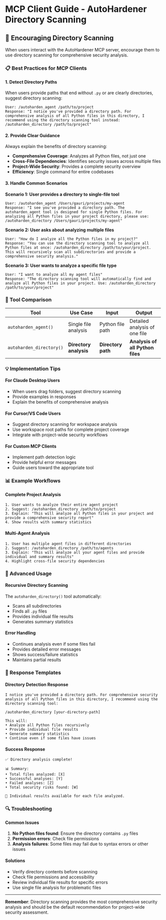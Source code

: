 # MCP Client Guide - AutoHardener Directory Scanning

## 🎯 Encouraging Directory Scanning

When users interact with the AutoHardener MCP server, encourage them to use directory scanning for comprehensive security analysis.

### 📋 Best Practices for MCP Clients

#### 1. **Detect Directory Paths**
When users provide paths that end without `.py` or are clearly directories, suggest directory scanning:

```
User: /autoharden_agent /path/to/project
Response: "I notice you've provided a directory path. For comprehensive analysis of all Python files in this directory, I recommend using the directory scanning tool instead: /autoharden_directory /path/to/project"
```

#### 2. **Provide Clear Guidance**
Always explain the benefits of directory scanning:

- **Comprehensive Coverage**: Analyzes all Python files, not just one
- **Cross-File Dependencies**: Identifies security issues across multiple files
- **Project-Wide Security**: Provides a complete security overview
- **Efficiency**: Single command for entire codebases

#### 3. **Handle Common Scenarios**

**Scenario 1: User provides a directory to single-file tool**
```
User: /autoharden_agent /Users/gauri/projects/my-agent
Response: "I see you've provided a directory path. The autoharden_agent tool is designed for single Python files. For analyzing all Python files in your project directory, please use: /autoharden_directory /Users/gauri/projects/my-agent"
```

**Scenario 2: User asks about analyzing multiple files**
```
User: "How do I analyze all the Python files in my project?"
Response: "You can use the directory scanning tool to analyze all Python files at once: /autoharden_directory /path/to/your/project. This will recursively scan all subdirectories and provide a comprehensive security analysis."
```

**Scenario 3: User wants to analyze a specific file type**
```
User: "I want to analyze all my agent files"
Response: "The directory scanning tool will automatically find and analyze all Python files in your project. Use: /autoharden_directory /path/to/your/project"
```

### 🔧 Tool Comparison

| Tool | Use Case | Input | Output |
|------|----------|-------|--------|
| `autoharden_agent()` | Single file analysis | Python file path | Detailed analysis of one file |
| `autoharden_directory()` | **Directory analysis** | **Directory path** | **Analysis of all Python files** |

### 💡 Implementation Tips

#### For Claude Desktop Users
- When users drag folders, suggest directory scanning
- Provide examples in responses
- Explain the benefits of comprehensive analysis

#### For Cursor/VS Code Users
- Suggest directory scanning for workspace analysis
- Use workspace root paths for complete project coverage
- Integrate with project-wide security workflows

#### For Custom MCP Clients
- Implement path detection logic
- Provide helpful error messages
- Guide users toward the appropriate tool

### 📊 Example Workflows

#### Complete Project Analysis
```
1. User wants to analyze their entire agent project
2. Suggest: /autoharden_directory /path/to/project
3. Explain: "This will analyze all Python files in your project and provide a comprehensive security report"
4. Show results with summary statistics
```

#### Multi-Agent Analysis
```
1. User has multiple agent files in different directories
2. Suggest: /autoharden_directory /path/to/agents
3. Explain: "This will analyze all your agent files and provide individual and summary results"
4. Highlight cross-file security dependencies
```

### 🚀 Advanced Usage

#### Recursive Directory Scanning
The `autoharden_directory()` tool automatically:
- Scans all subdirectories
- Finds all `.py` files
- Provides individual file results
- Generates summary statistics

#### Error Handling
- Continues analysis even if some files fail
- Provides detailed error messages
- Shows success/failure statistics
- Maintains partial results

### 📝 Response Templates

#### Directory Detection Response
```
I notice you've provided a directory path. For comprehensive security analysis of all Python files in this directory, I recommend using the directory scanning tool:

/autoharden_directory [your-directory-path]

This will:
• Analyze all Python files recursively
• Provide individual file results
• Generate summary statistics
• Continue even if some files have issues
```

#### Success Response
```
✅ Directory analysis complete!

📊 Summary:
• Total files analyzed: [X]
• Successful analyses: [Y]
• Failed analyses: [Z]
• Total security risks found: [W]

📁 Individual results available for each file analyzed.
```

### 🔍 Troubleshooting

#### Common Issues
1. **No Python files found**: Ensure the directory contains `.py` files
2. **Permission errors**: Check file permissions
3. **Analysis failures**: Some files may fail due to syntax errors or other issues

#### Solutions
- Verify directory contents before scanning
- Check file permissions and accessibility
- Review individual file results for specific errors
- Use single file analysis for problematic files

---

**Remember**: Directory scanning provides the most comprehensive security analysis and should be the default recommendation for project-wide security assessment. 